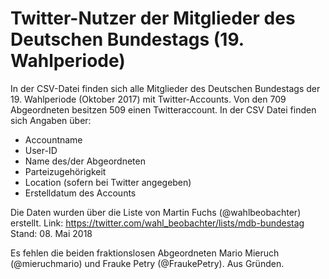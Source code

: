 # Twitter-Nutzer der Mitglieder des Deutschen Bundestags (19. Wahlperiode)

In der CSV-Datei finden sich alle Mitglieder des Deutschen Bundestags der 19. Wahlperiode (Oktober 2017) mit Twitter-Accounts.
Von den 709 Abgeordneten besitzen 509 einen Twitteraccount. In der CSV Datei finden sich Angaben über:
 * Accountname
 * User-ID
 * Name des/der Abgeordneten
 * Parteizugehörigkeit
 * Location (sofern bei Twitter angegeben)
 * Erstelldatum des Accounts

Die Daten wurden über die Liste von Martin Fuchs (@wahlbeobachter) erstellt. Link: https://twitter.com/wahl_beobachter/lists/mdb-bundestag
Stand: 08. Mai 2018

Es fehlen die beiden fraktionslosen Abgeordneten Mario Mieruch (@mieruchmario) und Frauke Petry (@FraukePetry). Aus Gründen.
